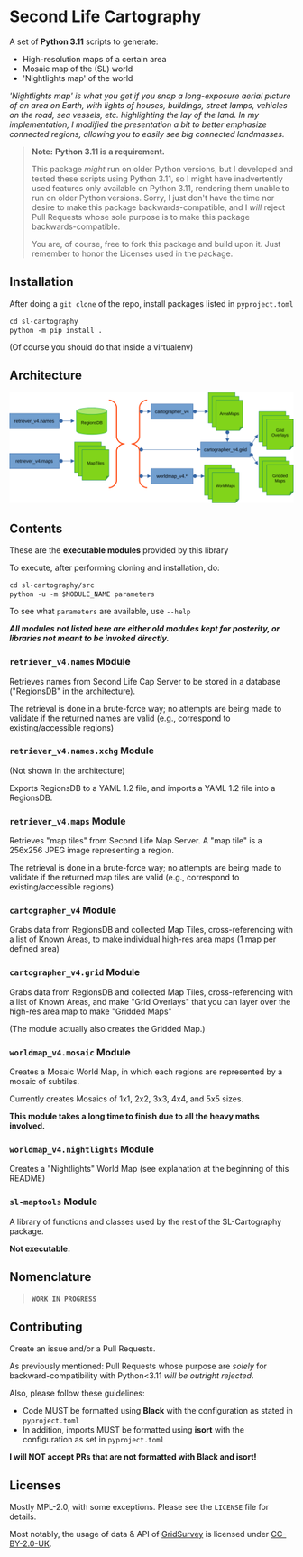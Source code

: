# Second Life Cartography

A set of **Python 3.11** scripts to generate:
  * High-resolution maps of a certain area
  * Mosaic map of the (SL) world
  * 'Nightlights map' of the world

_'Nightlights map' is what you get if you snap a long-exposure aerial picture of an area
on Earth, with lights of houses, buildings, street lamps, vehicles on the road, sea vessels, etc.
highlighting the lay of the land. In my implementation, I modified the presentation a bit to
better emphasize connected regions, allowing you to easily see big connected landmasses._

> **Note:** **Python 3.11 is a requirement.**
> 
> This package _might_ run on older Python versions, but
> I developed and tested these scripts using Python 3.11, so I might have inadvertently
> used features only available on Python 3.11, rendering them unable to run on older Python
> versions. Sorry, I just don't have the time nor desire to make this package
> backwards-compatible, and I _will_ reject Pull Requests whose sole purpose is to make
> this package backwards-compatible.
> 
> You are, of course, free to fork this package and build upon it. Just remember to honor the
> Licenses used in the package.


## Installation

After doing a `git clone` of the repo, install packages listed in `pyproject.toml`

```shell
cd sl-cartography
python -m pip install . 
```

(Of course you should do that inside a virtualenv)


## Architecture

![sl-cartography architecture, showing the relations between the various modules and the files generated](./Architecture.svg)

## Contents

These are the **executable modules** provided by this library

To execute, after performing cloning and installation, do:

```shell
cd sl-cartography/src
python -u -m $MODULE_NAME parameters
```

To see what `parameters` are available, use `--help`

***All modules not listed here are either old modules kept for posterity, or libraries not meant to be invoked directly.***


### `retriever_v4.names` Module

Retrieves names from Second Life Cap Server to be stored in a database ("RegionsDB" in the architecture).

The retrieval is done in a brute-force way; no attempts are being made to validate if the returned names are valid (e.g., correspond to existing/accessible regions)


### `retriever_v4.names.xchg` Module

(Not shown in the architecture)

Exports RegionsDB to a YAML 1.2 file, and imports a YAML 1.2 file into a RegionsDB.


### `retriever_v4.maps` Module

Retrieves "map tiles" from Second Life Map Server. A "map tile" is a 256x256 JPEG image representing a region.

The retrieval is done in a brute-force way; no attempts are being made to validate if the returned map tiles are valid (e.g., correspond to existing/accessible regions)


### `cartographer_v4` Module

Grabs data from RegionsDB and collected Map Tiles, cross-referencing with a list of Known Areas, to make individual high-res area maps (1 map per defined area)


### `cartographer_v4.grid` Module

Grabs data from RegionsDB and collected Map Tiles, cross-referencing with a list of Known Areas, and make "Grid Overlays" that you can layer over the high-res area map to make "Gridded Maps"

(The module actually also creates the Gridded Map.)


### `worldmap_v4.mosaic` Module

Creates a Mosaic World Map, in which each regions are represented by a mosaic of subtiles.

Currently creates Mosaics of 1x1, 2x2, 3x3, 4x4, and 5x5 sizes.

**This module takes a long time to finish due to all the heavy maths involved.**


### `worldmap_v4.nightlights` Module

Creates a "Nightlights" World Map (see explanation at the beginning of this README)


### `sl-maptools` Module

A library of functions and classes used by the rest of the SL-Cartography package.

**Not executable.**


## Nomenclature

> **`WORK IN PROGRESS`**


## Contributing

Create an issue and/or a Pull Requests.

As previously mentioned: Pull Requests whose purpose are _solely_ for
backward-compatibility with Python<3.11 _will be outright rejected_.

Also, please follow these guidelines:

* Code MUST be formatted using **Black** with the configuration as stated in `pyproject.toml`
* In addition, imports MUST be formatted using **isort** with the configuration as set in `pyproject.toml`

**I will NOT accept PRs that are not formatted with Black and isort!**


## Licenses

Mostly MPL-2.0, with some exceptions. Please see the `LICENSE` file for details.

Most notably, the usage of data & API of [GridSurvey](http://www.gridsurvey.com)
is licensed under [CC-BY-2.0-UK](https://creativecommons.org/licenses/by/2.0/uk/).
